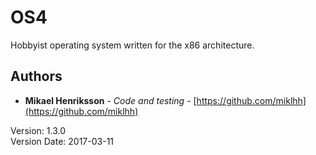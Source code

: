# OS4
Hobbyist operating system written for the x86 architecture.

## Authors
* **Mikael Henriksson** - *Code and testing* - [https://github.com/miklhh](https://github.com/miklhh)

Version: 1.3.0 <br />
Version Date: 2017-03-11

